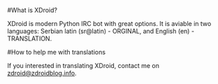 #What is XDroid?

XDroid is modern Python IRC bot with great options. It is aviable in two languages: Serbian latin (sr@latin) - ORGINAL, and English (en) - TRANSLATION.

#How to help me with translations

If you interested in translating XDroid, contact me on zdroid@zdroidblog.info.